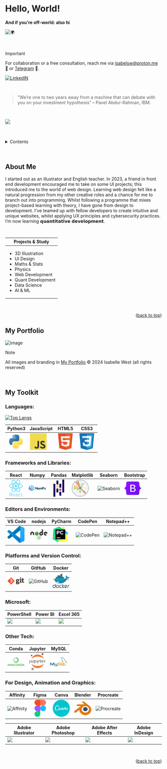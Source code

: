 <a name="readme-top"></a>

# Hello, World!
**And if you're off-world: also hi**

<picture>
  <source srcset="https://fonts.gstatic.com/s/e/notoemoji/latest/1f30d/512.webp" type="image/webp">
  <img src="https://fonts.gstatic.com/s/e/notoemoji/latest/1f30d/512.gif" alt="🌍" width="25%">
</picture>
<p>&nbsp;</p>

> [!IMPORTANT]
> For collaboration or a free consultation, reach me via isabelsw@proton.me 📨 or <a href="https://t.me/artem_and_Isa">Telegram</a> 💬.

<a href="http://www.linkedin.com/in/isawest">
   <img src="https://upload.wikimedia.org/wikipedia/commons/c/ca/LinkedIn_logo_initials.png" alt="LinkedIN" width="30">
</a>
<p>&nbsp;</p>

> "We’re one to two years away from a machine that can debate with you on your investment hypothesis” – Pavel Abdur-Rahman, IBM.
<p>&nbsp;</p>

<picture>
  <source srcset="https://media4.giphy.com/media/3oz8xESfXnc1gFAg4o/giphy.gif?cid=6c09b9527sfjdxiw7de0hly1k4fny7ofsxi1xobab5mdoyue&ep=v1_internal_gif_by_id&rid=giphy.gif&ct=g">
  <img src="https://media4.giphy.com/media/3oz8xESfXnc1gFAg4o/giphy.gif?cid=6c09b9527sfjdxiw7de0hly1k4fny7ofsxi1xobab5mdoyue&ep=v1_internal_gif_by_id&rid=giphy.gif&ct=g">
</picture>
<p>&nbsp;</p>


<!-- TABLE OF CONTENTS -->
<details>
  <summary>Contents</summary>
  <ol>
    <li>
      <a href="#about-me">About Me</a>
    </li>
    <li>
      <a href="#my-portfolio">My Portfolio</a>
    </li>
    <li><a href="#my-toolkit">My Toolkit</a></li>
      <ul>
        <li><a href="#languages">Languages</a></li>
        <li><a href="#frameworks-and-libraries">Frameworks and Libraries</a></li>
        <li><a href="#editors-and-environments">Editors and Environments</a></li>
        <li><a href="#platforms-and-version-control">Platforms and Version Control</a></li>
        <li><a href="#microsoft">Microsoft</a></li>
        <li><a href="#other-tech">Other Tech</a></li>
        <li><a href="#for-design-animation-and-graphics">For Design, Animation and Graphics</a></li>
      </ul>
  </ol>
</details>
<p>&nbsp;</p>

## <a name="about-me"></a>About Me

I started out as an illustrator and English teacher. In 2023, a friend in front end development encouraged me to take on some UI projects; this introduced me to the world of web design. Learning web design felt like a natural progression from my other creative roles and a chance for me to branch out into programming. Whilst following a programme that mixes project-based learning with theory, I have gone from design to development. I've teamed up with fellow developers to create intuitive and unique websites, whilst applying UX principles and cybersecurity practices. I’m now learning 𝗾𝘂𝗮𝗻𝘁𝗶𝘁𝗮𝘁𝗶𝘃𝗲 𝗱𝗲𝘃𝗲𝗹𝗼𝗽𝗺𝗲𝗻𝘁.
<p>&nbsp;</p>

| Projects & Study |
|----------|
| <ul><li>3D Illustration</li><li>UI Design</li><li>Maths & Stats</li><li>Physics</li><li>Web Development</li><li>Quant Development</li><li>Data Science</li><li>AI & ML</li></ul> | 

<p>&nbsp;</p>
<p align="right">(<a href="#readme-top">back to top</a>)</p>

## <a id=“my-portfolio”></a>My Portfolio 

![image](https://media0.giphy.com/media/v1.Y2lkPTc5MGI3NjExOTBhOHF5b3JucGd6bW1ieWVwcW5kMHB5bnl3aHUxc3pkd3h4dnR3MiZlcD12MV9pbnRlcm5hbF9naWZfYnlfaWQmY3Q9Zw/XEgyEKWCAqMpUrQU4r/giphy.webp)

> [!NOTE]
> All images and branding in <a href="#my-portfolio">My Portfolio</a> © 2024 Isabelle West (all rights reserved)
<p>&nbsp;</p>

## <a name="my-toolkit"></a>My Toolkit

### <a name="languages"></a>Languages:

[![Top Langs](https://github-readme-stats.vercel.app/api/top-langs/?username=isabelsw&layout=donut-vertical)](https://github.com/isabelsw/github-readme-stats)

| Python3 | JavaScript | HTML5 | CSS3 |
|----------|----------|----------|----------|
| <img src="https://github.com/devicons/devicon/blob/master/icons/python/python-original.svg" title="Python"  alt="Python" width="55" height="55"/> | <img src="https://github.com/devicons/devicon/blob/master/icons/javascript/javascript-original.svg" title="JavaScript" alt="JavaScript" width="55" height="55"/> | <img src="https://github.com/devicons/devicon/blob/master/icons/html5/html5-original.svg" title="html5" alt="html5" width="55" height="55"/>| <img src="https://github.com/devicons/devicon/blob/master/icons/css3/css3-original.svg" title="css3" alt="css3" width="55" height="55"/>|

### <a name="frameworks-and-libraries"></a>Frameworks and Libraries:

| React | Numpy | Pandas | Matplotlib | Seaborn | Bootstrap |
|----------|----------|----------|----------|----------|----------|
|<img src="https://github.com/devicons/devicon/blob/master/icons/react/react-original-wordmark.svg" title="React" alt="React" width="55" height="55"/> | <img src="https://github.com/devicons/devicon/blob/master/icons/numpy/numpy-original-wordmark.svg" title="Numpy" alt="Numpy" width="55" height="55"/>|  <img src="https://github.com/devicons/devicon/blob/master/icons/pandas/pandas-original.svg" title="Pandas" alt="Pandas" width="55" height="55"/>|  <img src="https://github.com/devicons/devicon/blob/master/icons/matplotlib/matplotlib-original.svg" title="mpl" alt="mpl" width="55" height="55"/> | <img src="https://seaborn.pydata.org/_images/logo-mark-lightbg.svg" title="Seaborn" alt="Seaborn" width="55" height="55"/>| <img src="https://github.com/devicons/devicon/blob/master/icons/bootstrap/bootstrap-original.svg" title="Bootstrap" alt="Bootstrap" width="55" height="55"/>|

### <a name="editors-and-environments"></a>Editors and Environments:
| VS Code | nodejs | PyCharm | CodePen | Notepad++ | 
|----------|----------|----------|----------|----------|
|<img src="https://github.com/devicons/devicon/blob/master/icons/vscode/vscode-original.svg" title="vscode" alt="vscode" width="55" height="55"/>| <img src="https://github.com/devicons/devicon/blob/master/icons/nodejs/nodejs-original-wordmark.svg" title="nodejs" alt="NodeJS" width="55" height="55"/>| <img src="https://github.com/devicons/devicon/blob/master/icons/pycharm/pycharm-original.svg" title="pycharm" alt="pycharm" width="55" height="55"/>| <img src="https://www.shareicon.net/download/2016/11/14/852181_codepen_512x512.png" title="CodePen" alt="CodePen" width="55" height="55"/>| <img src="https://upload.wikimedia.org/wikipedia/commons/0/0f/Notepad%2B%2B_Logo.png" title="Notepad++" alt="Notepad++" width="55" height="55"/>| 

### <a name="platforms-and-version-control"></a>Platforms and Version Control:

| Git | GitHub | Docker |
|----------|----------|----------|
|<img src="https://github.com/devicons/devicon/blob/master/icons/git/git-original-wordmark.svg" title="Git" alt="Git" width="55" height="55"/>| <img src="https://upload.wikimedia.org/wikipedia/commons/thumb/9/91/Octicons-mark-github.svg/600px-Octicons-mark-github.svg.png" title="GitHub" alt="GitHub" width="55" height="55"/>| <img src="https://github.com/devicons/devicon/blob/master/icons/docker/docker-original-wordmark.svg" title="Docker" alt="Docker" width="55" height="55"/>|

### <a name="microsoft"></a>Microsoft:

| PowerShell | Power BI | Excel 365 |
|----------|----------|----------|
|<img src="https://img.shields.io/badge/Powershell-2CA5E0?style=for-the-badge&logo=powershell&logoColor=white"/>| <img src="https://img.shields.io/badge/Power%20BI-F2C811.svg?style=for-the-badge&logo=Power-BI&logoColor=black"/>| <img src="https://img.shields.io/badge/Microsoft_Excel-217346?style=for-the-badge&logo=microsoft-excel&logoColor=white"/>|

### <a name="other-tech"></a>Other Tech:

| Conda | Jupyter | MySQL |
|----------|----------|----------|
|<img src="https://github.com/devicons/devicon/blob/master/icons/anaconda/anaconda-original-wordmark.svg" title="Anaconda" alt="Conda" width="55" height="55"/>|<img src="https://github.com/devicons/devicon/blob/master/icons/jupyter/jupyter-original-wordmark.svg" title="Jupiter" alt="Jupiter" width="55" height="55"/> | <img src="https://github.com/devicons/devicon/blob/master/icons/mysql/mysql-original-wordmark.svg" title="MySQL" alt="MySQL" width="55" height="55"/> |

### <a name="for-design-animation-and-graphics"></a>For Design, Animation and Graphics:

| Affinity | Figma | Canva | Blender | Procreate |
|----------|----------|----------|----------|----------|
 <img src="https://upload.wikimedia.org/wikipedia/commons/3/3c/Affinity_Designer_2-logo.svg" title="Affinity" alt="Affinity" width="55" height="55"/>| <img src="https://github.com/devicons/devicon/blob/master/icons/figma/figma-original.svg" title="Figma" alt="Figma" width="55" height="55"/>| <img src="https://github.com/devicons/devicon/blob/master/icons/canva/canva-original.svg" title="Canva" alt="Canva" width="55" height="55"/>|<img src="https://github.com/devicons/devicon/blob/master/icons/blender/blender-original.svg" title="Blender" alt="Blender" width="55" height="55"/>| <img src="https://upload.wikimedia.org/wikipedia/commons/d/de/Procreate-icon.png" title="Procreate" alt="Procreate" width="55" height="55"/>|

| Adobe Illustrator | Adobe Photoshop | Adobe After Effects | Adobe InDesign |
|----------|----------|----------|----------|
<img src="https://img.shields.io/badge/-Adobe%20Illustrator-FF9A00?logo=adobe-illustrator&logoColor=black&style=for-the-badge"/>| <img src="https://img.shields.io/badge/-Adobe%20Photoshop-31A8FF?logo=adobe-photoshop&logoColor=black&style=for-the-badge"/>| <img src="https://img.shields.io/badge/-Adobe%20After%20Effects-9999FF?logo=adobe-after-effects&logoColor=black&style=for-the-badge"/>| <img src="https://img.shields.io/badge/-Adobe%20InDesign-FF3366?logo=adobe-indesign&logoColor=black&style=for-the-badge"/>|
<p>&nbsp;</p>

<p align="right">(<a href="#readme-top">back to top</a>)</p>
